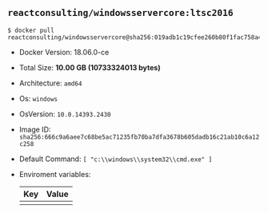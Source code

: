 ## `reactconsulting/windowsservercore:ltsc2016`
```console
$ docker pull reactconsulting/windowsservercore@sha256:019adb1c19cfee260b80f1fac758a4a89205d38a60d2851fba74c76277e8fa3f
```
- Docker Version: 18.06.0-ce
- Total Size: **10.00 GB (10733324013 bytes)** 
- Architecture: `amd64`
- Os: `windows`
- OsVersion: `10.0.14393.2430`
- Image ID: `sha256:666c9a6aee7c68be5ac71235fb70ba7dfa3678b605dadb16c21ab10c6a12c258`
- Default Command: `[ "c:\\windows\\system32\\cmd.exe" ]`
- Enviroment variables:

    |Key|Value|
    |---|---|
    | | |

